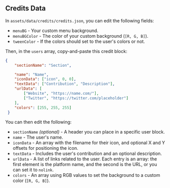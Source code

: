 ## Credits Data
In `assets/data/credits/credits.json`, you can edit the following fields:
* `menuBG` - Your custom menu background.
* `menuBGColor` - The color of your custom background (`[R, G, B]`).
* `tweenColor` - If the colors should set to the user's colors or not.

Then, in the `users` array, copy-and-paste this credit block:
```json
{
    "sectionName": "Section",

    "name": "Name",
    "iconData": ["icon", 0, 0],
    "textData": ["Contribution", "Description"],
    "urlData": [
        ["Website", "https://name.com/"],
        ["Twitter", "https://twitter.com/placeholder"]
    ],
    "colors": [255, 255, 255]
 }
 ```

You can then edit the following:
* `sectionName` *(optional)* - A header you can place in a specific user block.
* `name` - The user's name.
* `iconData` - An array with the filename for their icon, and optional X and Y offsets for positioning the icon.
* `textData` - Includes the user's contribution and an optional description.
* `urlData` - A list of links related to the user. Each entry is an array: the first element is the platform name, and the second is the URL, or you can set it to `nolink`.
* `colors` - An array using RGB values to set the background to a custom color (`[R, G, B]`).